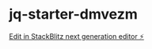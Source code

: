 # jq-starter-dmvezm

[Edit in StackBlitz next generation editor ⚡️](https://stackblitz.com/~/github.com/ormwish/jq-starter-dmvezm)